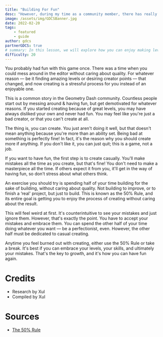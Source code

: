 ```yaml
---
title: "Building For Fun"
desc: "However, during my time as a community member, there has really only been one moderator that has truly stood out to me as being helpful and outgoing."
image: /assets/img/GDCSBanner.jpg
date: 2022-02-20
tags:
    - featured
    - guide
author: gdcs
partnerGDCS: true
# summary: In this lesson, we will explore how you can enjoy making levels.
difficulty: 20
---
```


You probably had fun with this game once. There was a time when you could mess around in the editor without caring about quality. For whatever reason — be it finding amazing levels or desiring creator points — that changed, and now creating is a stressful process for you instead of an enjoyable one.

This is a common story in the Geometry Dash community. Countless people start out by messing around & having fun, but get demotivated for whatever reasons. If you started creating because of great levels, you may have always disliked your own and never had fun. You may feel like you're just a bad creator, or that you can't create at all.

The thing is, you can create. You just aren't doing it well, but that doesn't mean anything because you're more than an ability set. Being bad at something is perfectly fine! In fact, it's the reason why you should create more if anything. If you don't like it, you can just quit; this is a game, not a job.
 
If you want to have fun, the first step is to create casually. You'll make mistakes all the time as you create, but that's fine! You don't need to make a masterpiece all the time. If others expect it from you, it'll get in the way of having fun, so don't stress about what others think.

An exercise you should try is spending half of your time building for the sake of building, without caring about quality. Not building to improve, or to finish a ‘real' project, but just to build. This is known as the 50% Rule, and its entire goal is getting you to enjoy the process of creating without caring about the result.

This will feel weird at first. It's counterintuitive to see your mistakes and just ignore them. However, that's exactly the point. You have to accept your mistakes and embrace them. You can spend the other half of your time doing whatever you want — be a perfectionist, even. However, the other half must be dedicated to casual creating.

Anytime you feel burned out with creating, either use the 50% Rule or take a break. It's best if you can embrace your levels, your skills, and ultimately your mistakes. That's the key to growth, and it's how you can have fun again.
 
# Credits                                                            

* Research by Xul
* Compiled by Xul

# Sources

* [The 50% Rule](https://drawabox.com/lesson/0/2/50percent)